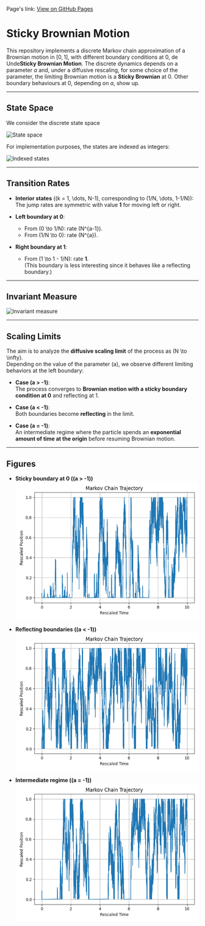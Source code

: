 Page's link: [View on GitHub Pages](https://alessandrogubbiotti.github.io/Sticky-Brownian-Motion/)

# Sticky Brownian Motion

This repository implements a discrete Markov chain approximation of a Brownian motion in $[0,1]$, with different boundary conditions at $0$, de Unde**Sticky Brownian Motion**. The discrete dynamics depends on a parameter $a$ and, under a diffusive rescaling, for some choice of the parameter, the limiting Brownian motion is a **Sticky Brownian** at $0$. Other boundary behaviours at $0$, depending on $a$, show up. 

---

## State Space

We consider the discrete state space  

![State space](https://latex.codecogs.com/svg.latex?\{0,\tfrac{1}{N},\tfrac{2}{N},\dots,1\})  

For implementation purposes, the states are indexed as integers:  

![Indexed states](https://latex.codecogs.com/svg.latex?\{0,1,2,\dots,N\})  

---

## Transition Rates

- **Interior states** (\(k = 1, \dots, N-1\), corresponding to \(1/N, \dots, 1-1/N\)):  
  The jump rates are symmetric with value **1** for moving left or right.

- **Left boundary at 0**:
  - From \(0 \to 1/N\): rate \(N^{a-1}\).
  - From \(1/N \to 0\): rate \(N^{a}\).

- **Right boundary at 1**:  
  - From \(1 \to 1 - 1/N\): rate **1**.  
  (This boundary is less interesting since it behaves like a reflecting boundary.)

---

## Invariant Measure

![Invariant measure](https://latex.codecogs.com/svg.latex?\pi(0)=\tfrac{1}{2},\;\pi(k)=\tfrac{1}{2N},\;k=1,...,N)  

---

## Scaling Limits

The aim is to analyze the **diffusive scaling limit** of the process as \(N \to \infty\).  
Depending on the value of the parameter \(a\), we observe different limiting behaviors at the left boundary:

- **Case \(a > -1\)**:  
  The process converges to **Brownian motion with a sticky boundary condition at 0** and reflecting at 1.

- **Case \(a < -1\)**:  
  Both boundaries become **reflecting** in the limit.

- **Case \(a = -1\)**:  
  An intermediate regime where the particle spends an **exponential amount of time at the origin** before resuming Brownian motion.

---

## Figures

- **Sticky boundary at 0 (\(a > -1\))**  
  ![Sticky case](figures/stickyN300T10A-0.5.png)

- **Reflecting boundaries (\(a < -1\))**  
  ![Reflecting case](figures/stickyN300T10A-1.3.png)

- **Intermediate regime (\(a = -1\))**  
  ![Intermediate case](figures/stickyN300T10A-1.0.png)


